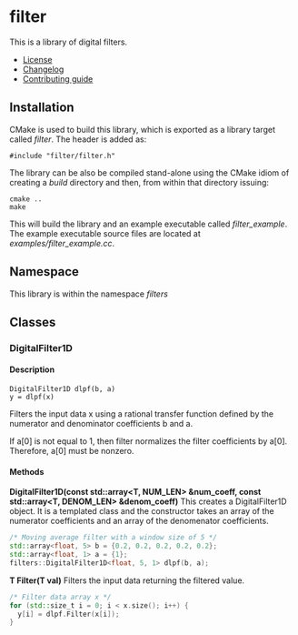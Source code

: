 # filter
This is a library of digital filters.
   * [License](LICENSE.md)
   * [Changelog](CHANGELOG.md)
   * [Contributing guide](CONTRIBUTING.md)

## Installation
CMake is used to build this library, which is exported as a library target called *filter*. The header is added as:

```
#include "filter/filter.h"
```

The library can be also be compiled stand-alone using the CMake idiom of creating a *build* directory and then, from within that directory issuing:

```
cmake ..
make
```

This will build the library and an example executable called *filter_example*. The example executable source files are located at *examples/filter_example.cc*.

## Namespace
This library is within the namespace *filters*

## Classes

### DigitalFilter1D

#### Description
```
DigitalFilter1D dlpf(b, a)
y = dlpf(x) 
```

Filters the input data x using a rational transfer function defined by the numerator and denominator coefficients b and a.

If a[0] is not equal to 1, then filter normalizes the filter coefficients by a[0]. Therefore, a[0] must be nonzero.

#### Methods

**DigitalFilter1D(const std::array<T, NUM_LEN> &num_coeff, const std::array<T, DENOM_LEN> &denom_coeff)** This creates a DigitalFilter1D object. It is a templated class and the constructor takes an array of the numerator coefficients and an array of the denomenator coefficients.

```C++
/* Moving average filter with a window size of 5 */
std::array<float, 5> b = {0.2, 0.2, 0.2, 0.2, 0.2};
std::array<float, 1> a = {1};
filters::DigitalFilter1D<float, 5, 1> dlpf(b, a);
```

**T Filter(T val)** Filters the input data returning the filtered value.

```C++
/* Filter data array x */
for (std::size_t i = 0; i < x.size(); i++) {
  y[i] = dlpf.Filter(x[i]);
}
```
